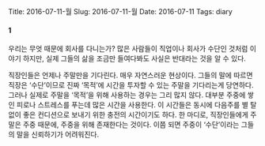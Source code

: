 Title: 2016-07-11-월
Slug: 2016-07-11-월
Date: 2016-07-11
Tags: diary

#### 1
우리는 무엇 때문에 회사를 다니는가? 많은 사람들이 직업이나 회사가 수단인 것처럼 이야기 하지만, 실제 그들의 삶을 조금만 들여다봐도 사실은 반대라는 것을 알 수 있다.

직장인들은 언제나 주말만을 기다린다. 매우 자연스러운 현상이다. 그들의 말에 따르면 직장은 ‘수단’이므로 진짜 ‘목적’에 시간을 투자할 수 있는 주말을 기다리는게 당연하다. 그러나 실제로 주말을 ‘목적’을 위해 사용하는 경우는 그리 많지 않다. 대부분 주중에 쌓인 피로나 스트레스를 푸는데 많은 시간을 사용한다. 이 시간들은 동시에 다음주를 별 탈 없이 좋은 컨디션으로 보내기 위한 충전의 시간이기도 하다. 한 마디로, 직장인들에게 주말은 주중 때문에, 주중을 위해 존재한다는 것이다. 이쯤 되면 주중이 ‘수단’이라는 그들의 말을 신뢰하기가 어려워진다.